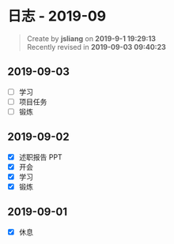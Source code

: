 日志 - 2019-09
===

> Create by **jsliang** on **2019-9-1 19:29:13**  
> Recently revised in **2019-09-03 09:40:23**

## 2019-09-03

* [ ] 学习
* [ ] 项目任务
* [ ] 锻炼

## 2019-09-02

* [x] 述职报告 PPT
* [x] 开会
* [x] 学习
* [x] 锻炼

## 2019-09-01

* [x] 休息